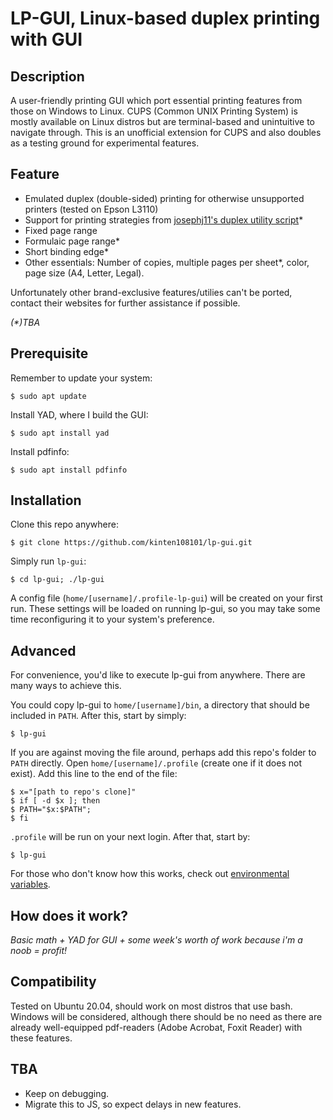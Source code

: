 # LP-GUI, Linux-based duplex printing with GUI

## Description

A user-friendly printing GUI which port essential printing features from those on Windows to Linux. CUPS (Common UNIX Printing System) is mostly available on Linux distros but are terminal-based and unintuitive to navigate through. This is an unofficial extension for CUPS and also doubles as a testing ground for experimental features.

## Feature

- Emulated duplex (double-sided) printing for otherwise unsupported printers (tested on Epson L3110)
- Support for printing strategies from [josephj11's duplex utility script](https://sourceforge.net/projects/duplexpr/)\*
- Fixed page range
- Formulaic page range\*
- Short binding edge\*
- Other essentials: Number of copies, multiple pages per sheet\*, color, page size (A4, Letter, Legal).

Unfortunately other brand-exclusive features/utilies can't be ported, contact their websites for further assistance if possible.

*(\*)TBA*

## Prerequisite

Remember to update your system:

    $ sudo apt update

Install YAD, where I build the GUI:

    $ sudo apt install yad

Install pdfinfo:

    $ sudo apt install pdfinfo

## Installation

Clone this repo anywhere:

    $ git clone https://github.com/kinten108101/lp-gui.git

Simply run `lp-gui`:

    $ cd lp-gui; ./lp-gui

A config file (`home/[username]/.profile-lp-gui`) will be created on your first run. These settings will be loaded on running lp-gui, so you may take some time reconfiguring it to your system's preference.

## Advanced

For convenience, you'd like to execute lp-gui from anywhere. There are many ways to achieve this.

You could copy lp-gui to `home/[username]/bin`, a directory that should be included in `PATH`. After this, start by simply:

    $ lp-gui

If you are against moving the file around, perhaps add this repo's folder to `PATH` directly.
Open `home/[username]/.profile` (create one if it does not exist). Add this line to the end of the file:

    $ x="[path to repo's clone]"
    $ if [ -d $x ]; then
    $ PATH="$x:$PATH";
    $ fi

`.profile` will be run on your next login. After that, start by:

    $ lp-gui

For those who don't know how this works, check out [environmental variables](https://help.ubuntu.com/community/EnvironmentVariables).

## How does it work?

*Basic math + YAD for GUI + some week's worth of work because i'm a noob = profit!*

## Compatibility

Tested on Ubuntu 20.04, should work on most distros that use bash.
Windows will be considered, although there should be no need as there are already well-equipped pdf-readers (Adobe Acrobat, Foxit Reader) with these features.

## TBA

- Keep on debugging.
- Migrate this to JS, so expect delays in new features.

